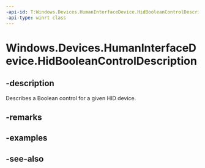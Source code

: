 ```yaml
---
-api-id: T:Windows.Devices.HumanInterfaceDevice.HidBooleanControlDescription
-api-type: winrt class
---
```


<!-- Class syntax.
public class HidBooleanControlDescription : Windows.Devices.HumanInterfaceDevice.IHidBooleanControlDescription, Windows.Devices.HumanInterfaceDevice.IHidBooleanControlDescription2
-->

# Windows.Devices.HumanInterfaceDevice.HidBooleanControlDescription

## -description
Describes a Boolean control for a given HID device.

## -remarks
<!-- <rem>TODO: Document how the developer can obtain this class object, and add or update retriever elements as necessary.</rem>-->

## -examples

## -see-also
